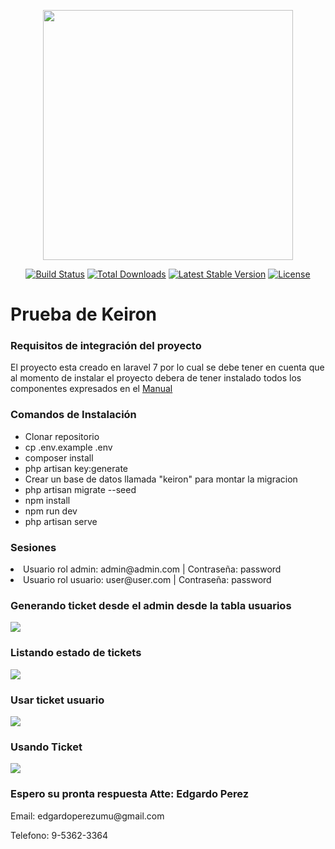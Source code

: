 <p align="center"><img src="https://res.cloudinary.com/dtfbvvkyp/image/upload/v1566331377/laravel-logolockup-cmyk-red.svg" width="400"></p>

<p align="center">
<a href="https://travis-ci.org/laravel/framework"><img src="https://travis-ci.org/laravel/framework.svg" alt="Build Status"></a>
<a href="https://packagist.org/packages/laravel/framework"><img src="https://poser.pugx.org/laravel/framework/d/total.svg" alt="Total Downloads"></a>
<a href="https://packagist.org/packages/laravel/framework"><img src="https://poser.pugx.org/laravel/framework/v/stable.svg" alt="Latest Stable Version"></a>
<a href="https://packagist.org/packages/laravel/framework"><img src="https://poser.pugx.org/laravel/framework/license.svg" alt="License"></a>
</p>

<h1>Prueba de Keiron</h1>
<h3>Requisitos de integración del proyecto</h3>
<p>El proyecto esta creado en laravel 7 por lo cual se debe tener en cuenta que al momento de instalar el proyecto debera de tener instalado todos los componentes expresados en el <a href="https://laravel.com/docs/7.x">Manual</a> </p>
<h3>Comandos de Instalación</h3>
<ul>
    <li>Clonar repositorio</li>
    <li>cp .env.example .env</li>
    <li>composer install</li>
    <li>php artisan key:generate</li>
    <li>Crear un base de datos llamada "keiron" para montar la migracion</li>
    <li>php artisan migrate --seed</li>
    <li>npm install</li>
    <li>npm run dev</li>
    <li>php artisan serve</li>
</ul>
<div>
    <h3>Sesiones</h3>
    <li>Usuario rol admin: admin@admin.com | Contraseña: password</li>
    <li>Usuario rol usuario: user@user.com | Contraseña: password</li>
    <h3>Generando ticket desde el admin desde la tabla usuarios</h3>
    <img src="http://drive.google.com/uc?export=view&id=1bgZGT0zchiTmgUBSvp8NMV4tSWt_3Wrc">
    <h3>Listando estado de tickets</h3>
    <img src="http://drive.google.com/uc?export=view&id=1cN7DJm7XJ8MwUdicJzJ8tn0CUQVCW4oh">
    <h3>Usar ticket usuario</h3>
    <img src="http://drive.google.com/uc?export=view&id=1Hm6IMO5nVShaldV_qfWfQWH5y2eJYmi2">
    <h3>Usando Ticket</h3>
    <img src="http://drive.google.com/uc?export=view&id=1zvLrq56mWCY5h7g4-BQimAUL4hLl_LFB">
</div>

<h3>Espero su pronta respuesta Atte: Edgardo Perez</h3>
<p>Email: edgardoperezumu@gmail.com</p>
<p>Telefono: 9-5362-3364</p>